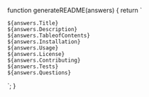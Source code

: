 function generateREADME(answers) {
  return `

    ${answers.Title}
    ${answers.Description}
    ${answers.TableofContents}
    ${answers.Installation}
    ${answers.Usage}
    ${answers.License}
    ${answers.Contributing}
    ${answers.Tests}
    ${answers.Questions}
  `;
}